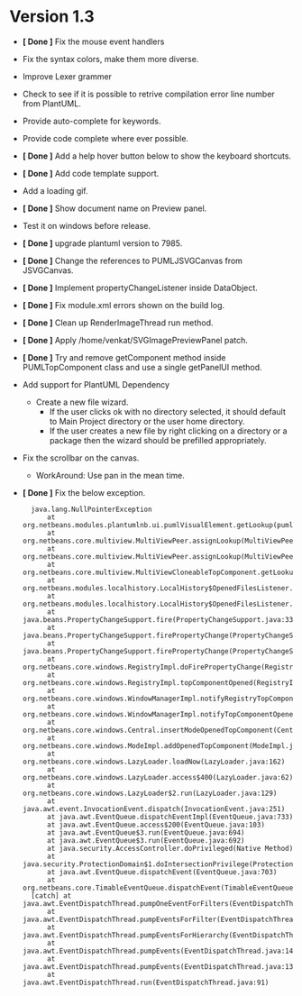Version 1.3
============

+ __[ Done ]__  Fix the mouse event handlers
+ Fix the syntax colors, make them more diverse.
+ Improve Lexer grammer
+ Check to see if it is possible to retrive compilation error line number from PlantUML.
+ Provide auto-complete for keywords.
+ Provide code complete where ever possible.
+ __[ Done ]__ Add a help hover button below to show the keyboard shortcuts.
+ __[ Done ]__ Add code template support.
+ Add a loading gif.
+ __[ Done ]__ Show document name on Preview panel.
+ Test it on windows before release.
+ __[ Done ]__ upgrade plantuml version to 7985.
 

+ __[ Done ]__ Change the references to PUMLJSVGCanvas from JSVGCanvas.
+ __[ Done ]__ Implement propertyChangeListener inside DataObject.
+ __[ Done ]__ Fix module.xml errors shown on the build log.
+ __[ Done ]__ Clean up RenderImageThread run method.
+ __[ Done ]__ Apply /home/venkat/SVGImagePreviewPanel patch.
+ __[ Done ]__ Try and remove getComponent method inside PUMLTopComponent class and use a single getPanelUI method.
+ Add support for PlantUML Dependency
    - Create a new file wizard.
        * If the user clicks ok with no directory selected, it should default to Main Project directory or the user home directory.
        * If the user creates a new file by right clicking on a directory or a package then the wizard should be prefilled appropriately.

+ Fix the scrollbar on the canvas.
    - WorkAround: Use pan in the mean time.

+ __[ Done ]__ Fix the below exception.

        java.lang.NullPointerException
            at org.netbeans.modules.plantumlnb.ui.pumlVisualElement.getLookup(pumlVisualElement.java:75)
            at org.netbeans.core.multiview.MultiViewPeer.assignLookup(MultiViewPeer.java:242)
            at org.netbeans.core.multiview.MultiViewPeer.assignLookup(MultiViewPeer.java:256)
            at org.netbeans.core.multiview.MultiViewCloneableTopComponent.getLookup(MultiViewCloneableTopComponent.java:118)
            at org.netbeans.modules.localhistory.LocalHistory$OpenedFilesListener.handleTCFiles(LocalHistory.java:535)
            at org.netbeans.modules.localhistory.LocalHistory$OpenedFilesListener.propertyChange(LocalHistory.java:464)
            at java.beans.PropertyChangeSupport.fire(PropertyChangeSupport.java:335)
            at java.beans.PropertyChangeSupport.firePropertyChange(PropertyChangeSupport.java:327)
            at java.beans.PropertyChangeSupport.firePropertyChange(PropertyChangeSupport.java:263)
            at org.netbeans.core.windows.RegistryImpl.doFirePropertyChange(RegistryImpl.java:329)
            at org.netbeans.core.windows.RegistryImpl.topComponentOpened(RegistryImpl.java:187)
            at org.netbeans.core.windows.WindowManagerImpl.notifyRegistryTopComponentOpened(WindowManagerImpl.java:1183)
            at org.netbeans.core.windows.WindowManagerImpl.notifyTopComponentOpened(WindowManagerImpl.java:1151)
            at org.netbeans.core.windows.Central.insertModeOpenedTopComponent(Central.java:841)
            at org.netbeans.core.windows.ModeImpl.addOpenedTopComponent(ModeImpl.java:362)
            at org.netbeans.core.windows.LazyLoader.loadNow(LazyLoader.java:162)
            at org.netbeans.core.windows.LazyLoader.access$400(LazyLoader.java:62)
            at org.netbeans.core.windows.LazyLoader$2.run(LazyLoader.java:129)
            at java.awt.event.InvocationEvent.dispatch(InvocationEvent.java:251)
            at java.awt.EventQueue.dispatchEventImpl(EventQueue.java:733)
            at java.awt.EventQueue.access$200(EventQueue.java:103)
            at java.awt.EventQueue$3.run(EventQueue.java:694)
            at java.awt.EventQueue$3.run(EventQueue.java:692)
            at java.security.AccessController.doPrivileged(Native Method)
            at java.security.ProtectionDomain$1.doIntersectionPrivilege(ProtectionDomain.java:76)
            at java.awt.EventQueue.dispatchEvent(EventQueue.java:703)
            at org.netbeans.core.TimableEventQueue.dispatchEvent(TimableEventQueue.java:159)
        [catch] at java.awt.EventDispatchThread.pumpOneEventForFilters(EventDispatchThread.java:242)
            at java.awt.EventDispatchThread.pumpEventsForFilter(EventDispatchThread.java:161)
            at java.awt.EventDispatchThread.pumpEventsForHierarchy(EventDispatchThread.java:150)
            at java.awt.EventDispatchThread.pumpEvents(EventDispatchThread.java:146)
            at java.awt.EventDispatchThread.pumpEvents(EventDispatchThread.java:138)
            at java.awt.EventDispatchThread.run(EventDispatchThread.java:91)

